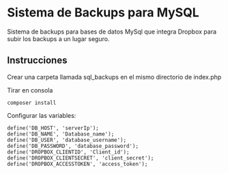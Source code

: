 # Sistema de Backups para MySQL
Sistema de backups para bases de datos MySql que integra Dropbox para subir los backups a un lugar seguro.

## Instrucciones

Crear una carpeta llamada sql_backups en el mismo directorio de index.php

Tirar en consola
```
composer install
```

Configurar las variables:
```
define('DB_HOST', 'serverIp');
define('DB_NAME', 'Database_name');
define('DB_USER', 'database_username');
define('DB_PASSWORD', 'database_password');
define('DROPBOX_CLIENTID', 'Client_id');
define('DROPBOX_CLIENTSECRET', 'client_secret');
define('DROPBOX_ACCESSTOKEN', 'access_token');
```
